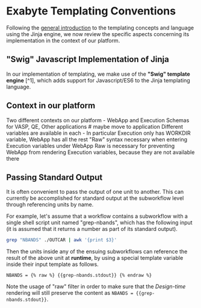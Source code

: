 # Exabyte Templating Conventions

Following the [general introduction](concept.md) to the templating concepts and language using the Jinja engine, we now review the specific aspects concerning its implementation in the context of our platform.

## "Swig" Javascript Implementation of Jinja  

In our implementation of templating, we make use of the **"Swig" template engine** [^1], which adds support for Javascript/ES6 to the Jinja templating language.

## Context in our platform

Two different contexts on our platform - WebApp and Execution
Schemas for VASP, QE, Other applications # maybe move to application
Different variables are available in each - In particular Execution only has WORKDIR variable, WebApp has all the rest
"Raw" syntax necessary when entering Execution variables under WebApp
Raw is necessary for preventing WebApp from rendering Execution variables, because they are not available there

## Passing Standard Output

It is often convenient to pass the output of one unit to another. This can currently be accomplished for standard output at the subworkflow level through referencing units by name.

For example, let's assume that a workflow contains a subworkflow with a single shell script unit named "grep-nbands", which has the following input (it is assumed that it returns a number as part of its standard output).

```bash
grep "NBANDS" ./OUTCAR | awk '{print $3}'
```

Then the units inside any of the ensuing subworkflows can reference the result of the above unit at **runtime**, by using a special template variable inside their input template as follows.

```jinja
NBANDS = {% raw %} {{grep-nbands.stdout}} {% endraw %} 
```

Note the usage of "raw" filter in order to make sure that the *Design-time* rendering will still preserve the content as `NBANDS = {{grep-nbands.stdout}}`.
